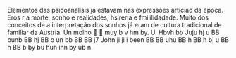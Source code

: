 
Elementos das psicoanálisis já estavam nas expressões articiad da época. Eros r a morte, sonho e realidades, hsireria e fmililidadade. Muito dos conceitos de a interpretação dos sonhos já eram de cultura tradicional de familiar da Austria. Un molho 🫙 🫡 muy b v hm by. U.  Hbvh bb Juju hj u BB bunb BB hj BB b un bb BB BB j7 John ji ji i been BB BB uhu BB h BB h bj u BB h BB b by bu huh inn by ub n